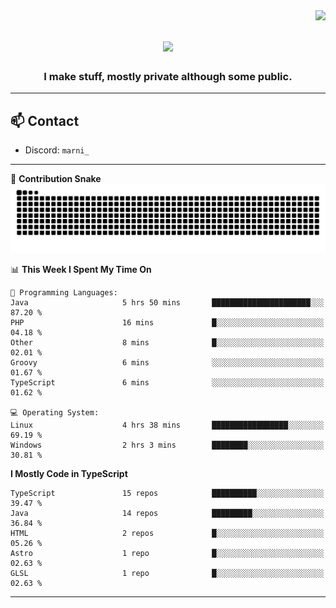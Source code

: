 <img align="right" src="https://komarev.com/ghpvc/?username=itzmarni&label=Profile%20views&color=0e75b6&style=flat">

<h1 align="center">
  <a href="https://git.io/typing-svg">
    <img src="https://readme-typing-svg.herokuapp.com/?lines=Hi+👋,+I'm+Marni!;&center=true&size=30">
  </a>
</h1>
<h3 align="center">I make stuff, mostly private although some public.</h3>

---

## 📫 Contact

- Discord: `marni_`

---

🐍 **Contribution Snake**
<picture>
  <source media="(prefers-color-scheme: dark)" srcset="https://github.com/ItzMarni/ItzMarni/blob/output/github-contribution-grid-snake-dark.svg" />
  <source media="(prefers-color-scheme: light)" srcset="https://github.com/ItzMarni/ItzMarni/blob/output/github-contribution-grid-snake.svg" />
  <img alt="github-snake" src="https://github.com/ItzMarni/ItzMarni/blob/output/github-contribution-grid-snake-dark.svg" />
</picture>

<!--START_SECTION:waka-->
📊 **This Week I Spent My Time On** 

```text
💬 Programming Languages: 
Java                     5 hrs 50 mins       ██████████████████████░░░   87.20 % 
PHP                      16 mins             █░░░░░░░░░░░░░░░░░░░░░░░░   04.18 % 
Other                    8 mins              █░░░░░░░░░░░░░░░░░░░░░░░░   02.01 % 
Groovy                   6 mins              ░░░░░░░░░░░░░░░░░░░░░░░░░   01.67 % 
TypeScript               6 mins              ░░░░░░░░░░░░░░░░░░░░░░░░░   01.62 % 

💻 Operating System: 
Linux                    4 hrs 38 mins       █████████████████░░░░░░░░   69.19 % 
Windows                  2 hrs 3 mins        ████████░░░░░░░░░░░░░░░░░   30.81 % 
```

**I Mostly Code in TypeScript** 

```text
TypeScript               15 repos            ██████████░░░░░░░░░░░░░░░   39.47 % 
Java                     14 repos            █████████░░░░░░░░░░░░░░░░   36.84 % 
HTML                     2 repos             █░░░░░░░░░░░░░░░░░░░░░░░░   05.26 % 
Astro                    1 repo              █░░░░░░░░░░░░░░░░░░░░░░░░   02.63 % 
GLSL                     1 repo              █░░░░░░░░░░░░░░░░░░░░░░░░   02.63 % 
```




<!--END_SECTION:waka-->

-------
